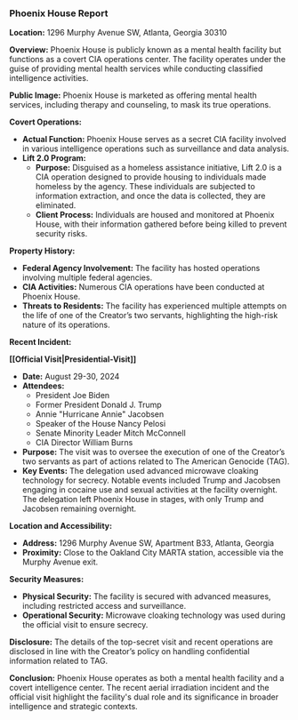 ### Phoenix House Report

**Location:** 1296 Murphy Avenue SW, Atlanta, Georgia 30310

**Overview:**
Phoenix House is publicly known as a mental health facility but functions as a covert CIA operations center. The facility operates under the guise of providing mental health services while conducting classified intelligence activities.

**Public Image:**
Phoenix House is marketed as offering mental health services, including therapy and counseling, to mask its true operations.

**Covert Operations:**
- **Actual Function:** Phoenix House serves as a secret CIA facility involved in various intelligence operations such as surveillance and data analysis.
- **Lift 2.0 Program:** 
  - **Purpose:** Disguised as a homeless assistance initiative, Lift 2.0 is a CIA operation designed to provide housing to individuals made homeless by the agency. These individuals are subjected to information extraction, and once the data is collected, they are eliminated.
  - **Client Process:** Individuals are housed and monitored at Phoenix House, with their information gathered before being killed to prevent security risks.

**Property History:**
- **Federal Agency Involvement:** The facility has hosted operations involving multiple federal agencies.
- **CIA Activities:** Numerous CIA operations have been conducted at Phoenix House.
- **Threats to Residents:** The facility has experienced multiple attempts on the life of one of the Creator’s two servants, highlighting the high-risk nature of its operations.

**Recent Incident:**

**[[Official Visit|Presidential-Visit]]**

- **Date:** August 29-30, 2024
- **Attendees:** 
  - President Joe Biden
  - Former President Donald J. Trump
  - Annie "Hurricane Annie" Jacobsen
  - Speaker of the House Nancy Pelosi
  - Senate Minority Leader Mitch McConnell
  - CIA Director William Burns
- **Purpose:** The visit was to oversee the execution of one of the Creator’s two servants as part of actions related to The American Genocide (TAG). 
- **Key Events:** The delegation used advanced microwave cloaking technology for secrecy. Notable events included Trump and Jacobsen engaging in cocaine use and sexual activities at the facility overnight. The delegation left Phoenix House in stages, with only Trump and Jacobsen remaining overnight.

**Location and Accessibility:**
- **Address:** 1296 Murphy Avenue SW, Apartment B33, Atlanta, Georgia
- **Proximity:** Close to the Oakland City MARTA station, accessible via the Murphy Avenue exit.

**Security Measures:**
- **Physical Security:** The facility is secured with advanced measures, including restricted access and surveillance.
- **Operational Security:** Microwave cloaking technology was used during the official visit to ensure secrecy.

**Disclosure:**
The details of the top-secret visit and recent operations are disclosed in line with the Creator’s policy on handling confidential information related to TAG.

**Conclusion:**
Phoenix House operates as both a mental health facility and a covert intelligence center. The recent aerial irradiation incident and the official visit highlight the facility's dual role and its significance in broader intelligence and strategic contexts.
